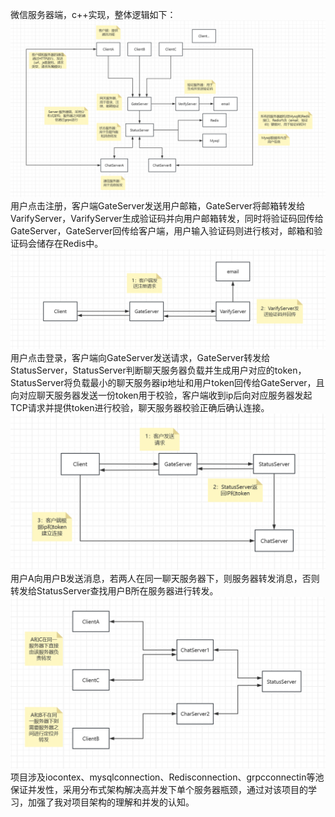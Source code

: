 微信服务器端，c++实现，整体逻辑如下：
![image](https://github.com/1li2yang3/WeiXing_Server/blob/main/%E6%9E%B6%E6%9E%84%E5%9B%BE.png)
用户点击注册，客户端GateServer发送用户邮箱，GateServer将邮箱转发给VarifyServer，VarifyServer生成验证码并向用户邮箱转发，同时将验证码回传给GateServer，GateServer回传给客户端，用户输入验证码则进行核对，邮箱和验证码会储存在Redis中。
![image](https://github.com/1li2yang3/WeiXing_Server/blob/main/%E6%B3%A8%E5%86%8C.png)
用户点击登录，客户端向GateServer发送请求，GateServer转发给StatusServer，StatusServer判断聊天服务器负载并生成用户对应的token，StatusServer将负载最小的聊天服务器ip地址和用户token回传给GateServer，且向对应聊天服务器发送一份token用于校验，客户端收到ip后向对应服务器发起TCP请求并提供token进行校验，聊天服务器校验正确后确认连接。
![image](https://github.com/1li2yang3/WeiXing_Server/blob/main/%E7%99%BB%E5%BD%95.png)
用户A向用户B发送消息，若两人在同一聊天服务器下，则服务器转发消息，否则转发给StatusServer查找用户B所在服务器进行转发。
![image](https://github.com/1li2yang3/WeiXing_Server/blob/main/%E9%80%9A%E8%AE%AF.png)
项目涉及iocontex、mysqlconnection、Redisconnection、grpcconnectin等池保证并发性，采用分布式架构解决高并发下单个服务器瓶颈，通过对该项目的学习，加强了我对项目架构的理解和并发的认知。



